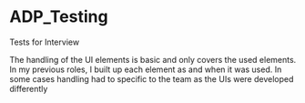# ADP_Testing
Tests for Interview

The handling of the UI elements is basic and only covers the used elements.
In my previous roles, I built up each element as and when it was used.
In some cases handling had to specific to the team as the UIs were developed differently
